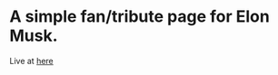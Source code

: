 # A simple fan/tribute page for Elon Musk.

Live at [here](https://vaibhavmahindru.github.io/tribute-fan-page/)
